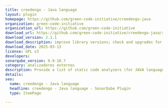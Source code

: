 ```yaml
---
title: creedengo - Java language
layout: plugin
homepage: https://github.com/green-code-initiative/creedengo-java
organization: green-code-initiative
organization_url: https://github.com/green-code-initiative
download_url: https://github.com/green-code-initiative/creedengo-java/releases/download/2.1.1/creedengo-java-plugin-2.1.1.jar
download_version: 2.1.1
download_description: improve library versions; check and upgrades for SonarQube until 25.3.0 version
download_date: 2025-03-13
license: GPL v3
developers: 
sonarqube_version: 9.9-10.7
category: analizadores externos
description: Provide a list of static code analyzers (for JAVA language) to highlight code structures that may have a negative ecological impact&#58; energy and resources over-consumption, "fatware", shortening terminals' lifespan, etc.
details: 
seo:
  name: creedengo - Java language
  headline: creedengo - Java language - SonarQube Plugin
  type: ItemPage

---
```

